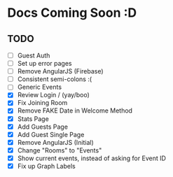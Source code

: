 # Docs Coming Soon :D

## TODO

- [ ] Guest Auth
- [ ] Set up error pages
- [ ] Remove AngularJS (Firebase)
- [ ] Consistent semi-colons :(
- [ ] Generic Events
- [x] Review Login / (yay/boo)
- [x] Fix Joining Room
- [x] Remove FAKE Date in Welcome Method
- [x] Stats Page
- [x] Add Guests Page
- [x] Add Guest Single Page
- [x] Remove AngularJS (Initial)
- [x] Change "Rooms" to "Events"
- [x] Show current events, instead of asking for Event ID
- [x] Fix up Graph Labels